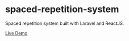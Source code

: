# spaced-repetition-system

Spaced repetition system built with Laravel and ReactJS.

<a href='https://sis-spaced-rep.herokuapp.com/app#/' target='_blank'>Live Demo</a>
